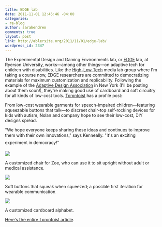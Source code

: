 ```yaml
---
title: EDGE lab
date: 2011-11-01 12:45:46 -04:00
categories:
- re-blog
author: sarahendren
comments: true
layout: post
link: http://ablersite.org/2011/11/01/edge-lab/
wordpress_id: 2347
---
```


The Experimental Design and Gaming Environments lab, or [EDGE](http://edgelab.ryerson.ca/) lab, at Ryerson University, works—among other things—on adaptive tech for children with disabilities. Like the [High-Low Tech](http://hlt.media.mit.edu/) media lab group where I'm taking a course now, EDGE researchers are committed to democratizing materials for maximum customization and replicability. Following the example of the [Adaptive Design Association](http://adaptivedesign.org/) in New York (I'll be posting about them soon!), they're making good use of cardboard and soft circuitry for all kinds of low-cost tools. [Torontoist](http://torontoist.com/2011/10/edge-lab-democratizes-accessible-design/) has a profile post:


From low-cost wearable garments for speech-impaired children—featuring squeezable buttons that talk—to discreet chair-top self-rocking devices for kids with autism, Nolan and company hope to see their low-cost, DIY designs spread.




"We hope everyone keeps sharing these ideas and continues to improve them with their own innovations," says Kenneally. "It's an exciting experiment in democracy!"


[![](http://ablersite.files.wordpress.com/2011/11/edgezoe-sitting-chair.jpg)](http://ablersite.files.wordpress.com/2011/11/edgezoe-sitting-chair.jpg)

A customized chair for Zoe, who can use it to sit upright without adult or medical assistance.

[![](http://ablersite.files.wordpress.com/2011/11/edge_circuits.jpg)](http://ablersite.files.wordpress.com/2011/11/edge_circuits.jpg)

Soft buttons that squeak when squeezed; a possible first iteration for wearable communication.

[![](http://ablersite.files.wordpress.com/2011/11/edge_keyboard.jpg)](http://ablersite.files.wordpress.com/2011/11/edge_keyboard.jpg)

A customized cardboard alphabet.

[Here's the entire Torontoist article](http://torontoist.com/2011/10/edge-lab-democratizes-accessible-design/).
